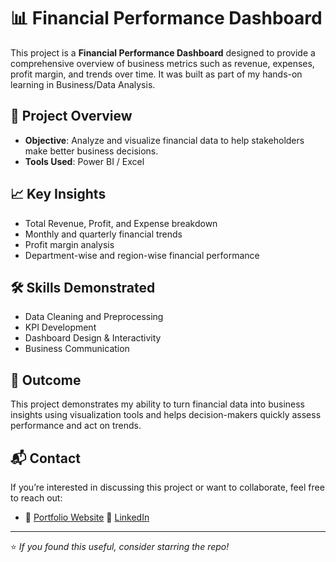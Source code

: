 # 📊 Financial Performance Dashboard

This project is a **Financial Performance Dashboard** designed to provide a comprehensive overview of business metrics such as revenue, expenses, profit margin, and trends over time. It was built as part of my hands-on learning in Business/Data Analysis.

## 📌 Project Overview

- **Objective**: Analyze and visualize financial data to help stakeholders make better business decisions.
- **Tools Used**: Power BI / Excel 

## 📈 Key Insights

- Total Revenue, Profit, and Expense breakdown
- Monthly and quarterly financial trends
- Profit margin analysis
- Department-wise and region-wise financial performance

## 🛠 Skills Demonstrated

- Data Cleaning and Preprocessing
- KPI Development
- Dashboard Design & Interactivity
- Business Communication

## 🎯 Outcome

This project demonstrates my ability to turn financial data into business insights using visualization tools and helps decision-makers quickly assess performance and act on trends.

## 📬 Contact

If you’re interested in discussing this project or want to collaborate, feel free to reach out:

- 🔗 [Portfolio Website](https://yuvrajrathore672.github.io/YUVRAJ/)
  💼 [LinkedIn](https://yuvrajrathore672.github.io/YUVRAJ/)

---

⭐ *If you found this useful, consider starring the repo!*
